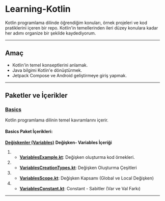 # Learning-Kotlin
Kotlin programlama dilinde öğrendiğim konuları, örnek projeleri ve kod pratiklerini içeren bir repo. Kotlin'in temellerinden ileri düzey konulara kadar her adımı organize bir şekilde kaydediyorum.

---

## **Amaç**
- Kotlin'in temel konseptlerini anlamak.  
- Java bilgimi Kotlin'e dönüştürmek.  
- Jetpack Compose ve Android geliştirmeye giriş yapmak.  

---

## **Paketler ve İçerikler**

### **[Basics](app/src/main/java/basics)**
Kotlin programlama dilinin temel kavramlarını içerir.

#### Basics Paket İçerikleri:
 **[Değişkenler (Variables)](app/src/main/java/basics/variables)**
 **Değişken- Variables İçeriği**
   1. - [**VariablesExample.kt**](app/src/main/java/basics/variables/VariablesExample.kt): Değişken oluşturma kod örnekleri.
   2. - [**VariablesCreationTypes.kt**](app/src/main/java/basics/variables/VariablesCreationTypes.kt): Değişken Oluşturma Çeşitleri
   3. - [**VariablesScope.kt**](app/src/main/java/basics/variables/VariablesScope.kt): Değişken Kapsamı (Global ve Local Değişken)
   4. - [**VariablesConstant.kt**](app/src/main/java/basics/variables/VariablesConstant.kt): Constant - Sabitler (Var ve Val Farkı)
---
